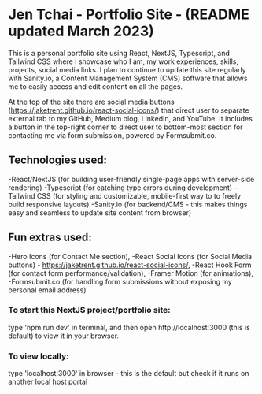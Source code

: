 # Jen Tchai - Portfolio Site - (README updated March 2023)

This is a personal portfolio site using React, NextJS, Typescript, and Tailwind CSS where I showcase who I am, my work experiences, skills, projects, social media links. I plan to continue to update this site regularly with Sanity.io, a Content Management System (CMS) software that allows me to easily access and edit content on all the pages.

At the top of the site there are social media buttons (https://jaketrent.github.io/react-social-icons/) that direct user to separate external tab to my GitHub, Medium blog, LinkedIn, and YouTube. It includes a button in the top-right corner to direct user to bottom-most section for contacting me via form submission, powered by Formsubmit.co.

## Technologies used:

-React/NextJS (for building user-friendly single-page apps with server-side rendering)
-Typescript (for catching type errors during development)
-Tailwind CSS (for styling and customizable, mobile-first way to to freely build responsive layouts)
-Sanity.io (for backend/CMS - this makes things easy and seamless to update site content from browser)

## Fun extras used:

-Hero Icons (for Contact Me section),
-React Social Icons (for Social Media buttons) - https://jaketrent.github.io/react-social-icons/,
-React Hook Form (for contact form performance/validation),
-Framer Motion (for animations),
-Formsubmit.co (for handling form submissions without exposing my personal email address)

### To start this NextJS project/portfolio site:

type 'npm run dev' in terminal, and then open http://localhost:3000 (this is default) to view it in your browser.

### To view locally:

type 'localhost:3000' in browser - this is the default but check if it runs on another local host portal
